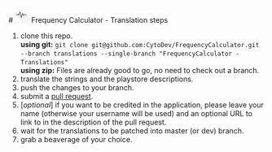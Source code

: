 #<img src="https://raw.githubusercontent.com/CytoDev/FrequencyCalculator/c12453137c009874161a43e84cc8c57f9f2f8813/art/Hi-res%20icon.png" alt="logo" width="32" />&nbsp;Frequency Calculator - Translation steps

1. clone this repo.  
   __using git:__ `git clone git@github.com:CytoDev/FrequencyCalculator.git --branch translations --single-branch "FrequencyCalculator - Translations"`  
   __using zip:__ Files are already good to go, no need to check out a branch.
2. translate the strings and the playstore descriptions.
3. push the changes to your branch.
4. submit a [pull request](https://github.com/CytoDev/FrequencyCalculator/pulls).
5. [_optional_] if you want to be credited in the application, please leave your name (otherwise your username will be used) and an optional URL to link to in the description of the pull request.
6. wait for the translations to be patched into master (or dev) branch.
7. grab a beaverage of your choice.
